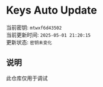 # Keys Auto Update

当前密钥: `mtwxf6d43502`  
当前更新时间: `2025-05-01 21:20:15`   
更新状态: `密钥未变化`  
  
## 说明
此仓库仅用于调试 
